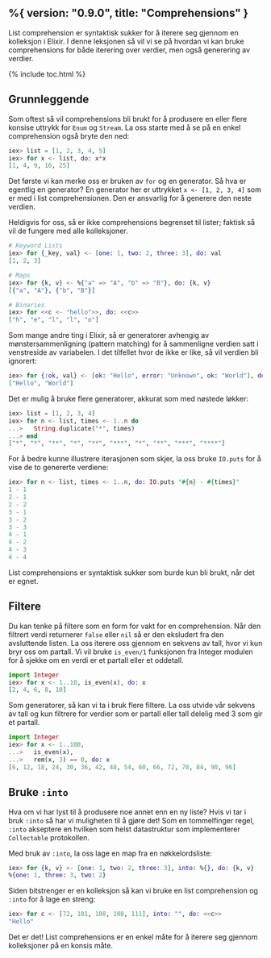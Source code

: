 %{
  version: "0.9.0",
  title: "Comprehensions"
}
---

List comprehension er syntaktisk sukker for å iterere seg gjennom en kolleksjon i Elixir. I denne leksjonen så vil vi se på hvordan vi kan bruke comprehensions for både iterering over verdier, men også generering av verdier.

{% include toc.html %}

## Grunnleggende

Som oftest så vil comprehensions bli brukt for å produsere en eller flere konsise uttrykk for `Enum` og `Stream`.
La oss starte med å se på en enkel comprehension også bryte den ned:

```elixir
iex> list = [1, 2, 3, 4, 5]
iex> for x <- list, do: x*x
[1, 4, 9, 16, 25]
```

Det første vi kan merke oss er bruken av `for` og en generator. Så hva er egentlig en generator? En generator her er uttrykket `x <- [1, 2, 3, 4]` som er med i list comprehensionen. Den er ansvarlig for å generere den neste verdien.

Heldigvis for oss, så er ikke comprehensions begrenset til lister; faktisk så vil de fungere med alle kolleksjoner.

```elixir
# Keyword Lists
iex> for {_key, val} <- [one: 1, two: 2, three: 3], do: val
[1, 2, 3]

# Maps
iex> for {k, v} <- %{"a" => "A", "b" => "B"}, do: {k, v}
[{"a", "A"}, {"b", "B"}]

# Binaries
iex> for <<c <- "hello">>, do: <<c>>
["h", "e", "l", "l", "o"]
```

Som mange andre ting i Elixir, så er generatorer avhengig av mønstersammenligning (pattern matching) for å sammenligne verdien satt i venstreside av variabelen. I det tilfellet hvor de ikke er like, så vil verdien bli ignorert:

```elixir
iex> for {:ok, val} <- [ok: "Hello", error: "Unknown", ok: "World"], do: val
["Hello", "World"]
```

Det er mulig å bruke flere generatorer, akkurat som med nøstede løkker:

```elixir
iex> list = [1, 2, 3, 4]
iex> for n <- list, times <- 1..n do
...>   String.duplicate("*", times)
...> end
["*", "*", "**", "*", "**", "***", "*", "**", "***", "****"]
```

For å bedre kunne illustrere iterasjonen som skjer, la oss bruke `IO.puts` for å vise de to genererte verdiene:

```elixir
iex> for n <- list, times <- 1..n, do: IO.puts "#{n} - #{times}"
1 - 1
2 - 1
2 - 2
3 - 1
3 - 2
3 - 3
4 - 1
4 - 2
4 - 3
4 - 4
```

List comprehensions er syntaktisk sukker som burde kun bli brukt, når det er egnet.

## Filtere

Du kan tenke på filtere som en form for vakt for en comprehension. Når den filtrert verdi returnerer `false` eller `nil` så er den eksludert fra den avsluttende listen. La oss iterere oss gjennom en sekvens av tall, hvor vi kun bryr oss om partall. Vi vil bruke `is_even/1` funksjonen fra Integer modulen for å sjekke om en verdi er et partall eller et oddetall.

```elixir
import Integer
iex> for x <- 1..10, is_even(x), do: x
[2, 4, 6, 8, 10]
```

Som generatorer, så kan vi ta i bruk flere filtere. La oss utvide vår sekvens av tall og kun filtrere for verdier som er partall eller tall delelig med 3 som gir et partall.

```elixir
import Integer
iex> for x <- 1..100,
...>   is_even(x),
...>   rem(x, 3) == 0, do: x
[6, 12, 18, 24, 30, 36, 42, 48, 54, 60, 66, 72, 78, 84, 90, 96]
```

## Bruke `:into`

Hva om vi har lyst til å produsere noe annet enn en ny liste? Hvis vi tar i bruk `:into` så har vi muligheten til å gjøre det! Som en tommelfinger regel, `:into` akseptere en hvilken som helst datastruktur som implementerer `Collectable` protokollen.

Med bruk av `:into`, la oss lage en map fra en nøkkelordsliste:

```elixir
iex> for {k, v} <- [one: 1, two: 2, three: 3], into: %{}, do: {k, v}
%{one: 1, three: 3, two: 2}
```

Siden bitstrenger er en kolleksjon så kan vi bruke en list comprehension og `:into` for å lage en streng:

```elixir
iex> for c <- [72, 101, 108, 108, 111], into: "", do: <<c>>
"Hello"
```

Det er det! List comprehensions er en enkel måte for å iterere seg gjennom kolleksjoner på en konsis måte.
